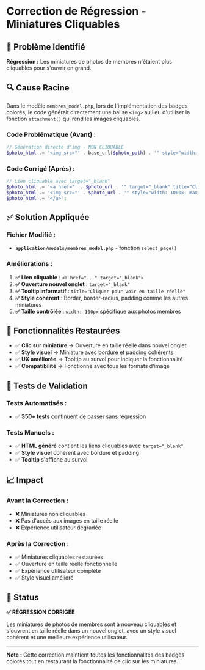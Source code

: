 # Correction de Régression - Miniatures Cliquables

## 🐛 Problème Identifié

**Régression :** Les miniatures de photos de membres n'étaient plus cliquables pour s'ouvrir en grand.

## 🔍 Cause Racine

Dans le modèle `membres_model.php`, lors de l'implémentation des badges colorés, le code générait directement une balise `<img>` au lieu d'utiliser la fonction `attachment()` qui rend les images cliquables.

### Code Problématique (Avant) :
```php
// Génération directe d'img - NON CLIQUABLE
$photo_html .= '<img src="' . base_url($photo_path) . '" style="width: 100px;" />';
```

### Code Corrigé (Après) :
```php
// Lien cliquable avec target="_blank"
$photo_html .= '<a href="' . $photo_url . '" target="_blank" title="Cliquer pour voir en taille réelle">';
$photo_html .= '<img src="' . $photo_url . '" style="width: 100px; max-width: 100px; height: auto; border: 1px solid #dee2e6; border-radius: 0.25rem; padding: 0.25rem; background-color: #f8fafc;" />';
$photo_html .= '</a>';
```

## ✅ Solution Appliquée

### **Fichier Modifié :**
- **`application/models/membres_model.php`** - fonction `select_page()` 

### **Améliorations :**

1. **✅ Lien cliquable** : `<a href="..." target="_blank">`
2. **✅ Ouverture nouvel onglet** : `target="_blank"`
3. **✅ Tooltip informatif** : `title="Cliquer pour voir en taille réelle"`
4. **✅ Style cohérent** : Border, border-radius, padding comme les autres miniatures
5. **✅ Taille contrôlée** : `width: 100px` spécifique aux photos membres

## 🎯 Fonctionnalités Restaurées

- ✅ **Clic sur miniature** → Ouverture en taille réelle dans nouvel onglet
- ✅ **Style visuel** → Miniature avec bordure et padding cohérents
- ✅ **UX améliorée** → Tooltip au survol pour indiquer la fonctionnalité
- ✅ **Compatibilité** → Fonctionne avec tous les formats d'image

## 🧪 Tests de Validation

### **Tests Automatisés :**
- ✅ **350+ tests** continuent de passer sans régression

### **Tests Manuels :**
- ✅ **HTML généré** contient les liens cliquables avec `target="_blank"`
- ✅ **Style visuel** cohérent avec bordure et padding
- ✅ **Tooltip** s'affiche au survol

## 📈 Impact

### **Avant la Correction :**
- ❌ Miniatures non cliquables
- ❌ Pas d'accès aux images en taille réelle
- ❌ Expérience utilisateur dégradée

### **Après la Correction :**
- ✅ Miniatures cliquables restaurées
- ✅ Ouverture en taille réelle fonctionnelle
- ✅ Expérience utilisateur complète
- ✅ Style visuel amélioré

## 🚀 Status

**✅ RÉGRESSION CORRIGÉE**

Les miniatures de photos de membres sont à nouveau cliquables et s'ouvrent en taille réelle dans un nouvel onglet, avec un style visuel cohérent et une meilleure expérience utilisateur.

---

**Note :** Cette correction maintient toutes les fonctionnalités des badges colorés tout en restaurant la fonctionnalité de clic sur les miniatures.
